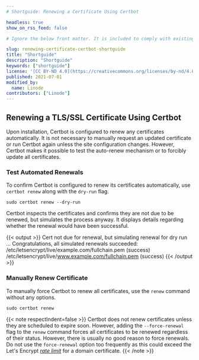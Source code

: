 ```yaml
---
# Shortguide: Renewing a Certificate Using Certbot

headless: true
show_on_rss_feed: false

# Ignore the below front matter. It is included to comply with existing tests.

slug: renewing-certificate-certbot-shortguide
title: "Shortguide"
description: "Shortguide"
keywords: ["shortguide"]
license: '[CC BY-ND 4.0](https://creativecommons.org/licenses/by-nd/4.0)'
published: 2021-07-01
modified_by:
  name: Linode
contributors: ["Linode"]
---
```


## Renewing a TLS/SSL Certificate Using Certbot

Upon installation, Certbot is configured to renew any certificates automatically. It is not necessary to manually request an updated certificate or run Certbot again unless the site configuration changes. However, Certbot makes it possible to test the auto-renew mechanism or to forcibly update all certificates.

### Test Automated Renewals

To confirm Certbot is configured to renew its certificates automatically, use `certbot renew` along with the `dry-run` flag.

    sudo certbot renew --dry-run

Certbot inspects the certificates and confirms they are not due to be renewed, but simulates the process anyway. It displays details regarding whether the renewal would have been successful.

{{< output >}}
Cert not due for renewal, but simulating renewal for dry run
...
Congratulations, all simulated renewals succeeded:
  /etc/letsencrypt/live/example.com/fullchain.pem (success)
  /etc/letsencrypt/live/www.example.com/fullchain.pem (success)
{{< /output >}}

### Manually Renew Certificate

To manually force Certbot to renew all certificates, use the `renew` command without any options.

    sudo certbot renew

{{< note respectIndent=false >}}
Certbot does not renew certificates unless they are scheduled to expire soon. However, adding the `--force-renewal` flag to the `renew` command forces all certificates to be renewed regardless of their status. However, there is usually no good reason to force renewals. Do not use the `force-renewal` option too frequently as this could exceed the Let's Encrypt [*rate limit*](https://letsencrypt.org/docs/rate-limits/) for a domain certificate.
{{< /note >}}